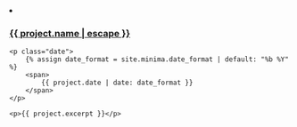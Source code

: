 
<li class='project'>
    <a href="{{ project.url | relative_url }}">
        <h3 class='font-weight-normal'>
            {{ project.name | escape }}
        </h3>
    </a>

    <p class="date">
        {% assign date_format = site.minima.date_format | default: "%b %Y" %}
        <span>
            {{ project.date | date: date_format }}
        </span>
    </p>

    <p>{{ project.excerpt }}</p>
</li>
